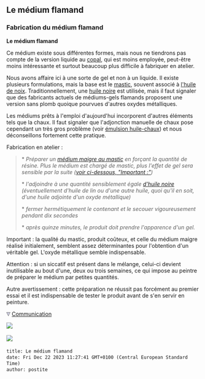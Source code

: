 ## Le médium flamand
### Fabrication du médium flamand
 **Le médium flamand**  

Ce médium existe sous différentes formes, mais nous ne tiendrons pas compte de la version liquide au [copal](resinessolach.html#lescopals), qui est moins employée, peut-être moins intéressante et surtout beaucoup plus difficile à fabriquer en atelier.

Nous avons affaire ici à une sorte de gel et non à un liquide. Il existe plusieurs formulations, mais la base est le [mastic](resinemastic.html), souvent associé à [l'huile de noix](huiledenoix.html). Traditionnellement, une [huile noire](huiledenoix.html#lhuilenoire) est utilisée, mais il faut signaler que des fabricants actuels de médiums-gels flamands proposent une version sans plomb quoique pourvues d'autres oxydes métalliques.

Les médiums prêts à l'emploi d'aujourd'hui incorporent d'autres éléments tels que la chaux. Il faut signaler que l'adjonction manuelle de chaux pose cependant un très gros problème (voir [émulsion huile-chaux](liantsemulsions.html#emulsionsalachaux)) et nous déconseillons fortement cette pratique.

Fabrication en atelier :

> \* _Préparer un [médium maigre au mastic](mediummastic.html) en forçant la quantité de résine. Plus le médium est chargé de mastic, plus l'effet de gel sera sensible par la suite ([voir ci-dessous, "Important :"](mediumflamand.html#important))_
> 
> \* _l'adjoindre à une quantité sensiblement égale [d'huile noire](huiledenoix.html#lhuilenoire) (éventuellement d'huile de lin ou d'une autre huile, quoi qu'il en soit, d'une huile adjointe d'un oxyde métallique)_
> 
> \* _fermer hermétiquement le contenant et le secouer vigoureusement pendant dix secondes_
> 
> \* _après quinze minutes, le produit doit prendre l'apparence d'un gel._

Important : la qualité du mastic, produit coûteux, et celle du médium maigre réalisé initialement, semblent assez déterminantes pour l'obtention d'un véritable gel. L'oxyde métallique semble indispensable.

Attention : si un siccatif est présent dans le mélange, celui-ci devient inutilisable au bout d'une, deux ou trois semaines, ce qui impose au peintre de préparer le médium par petites quantités.

Autre avertissement : cette préparation ne réussit pas forcément au premier essai et il est indispensable de tester le produit avant de s'en servir en peinture.



![](images/flechebas.gif) [Communication](http://www.artrealite.com/annonceurs.htm) 

[![](https://cbonvin.fr/sites/regie.artrealite.com/visuels/campagne1.png)](index-2.html#20131014)

![](https://cbonvin.fr/sites/regie.artrealite.com/visuels/campagne2.png)
```
title: Le médium flamand
date: Fri Dec 22 2023 11:27:41 GMT+0100 (Central European Standard Time)
author: postite
```
